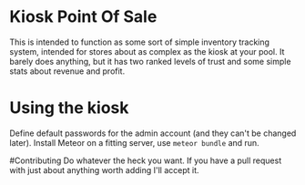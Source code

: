 # Kiosk Point Of Sale
This is intended to function as some sort of simple inventory tracking system, intended for stores about as complex as the kiosk at your pool. It barely does anything, but it has two ranked levels of trust and some simple stats about revenue and profit.

# Using the kiosk
Define default passwords for the admin account (and they can't be changed later). Install Meteor on a fitting server, use `meteor bundle` and run.

#Contributing
Do whatever the heck you want. If you have a pull request with just about anything worth adding I'll accept it.
